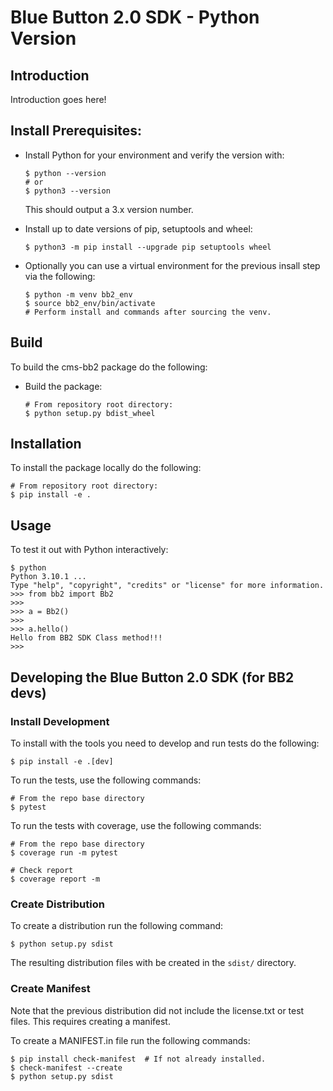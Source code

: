 # Blue Button 2.0 SDK - Python Version

## Introduction

Introduction goes here!

## Install Prerequisites:

- Install Python for your environment and verify the version with:

  ```
  $ python --version
  # or
  $ python3 --version
  ```

  This should output a 3.x version number.

- Install up to date versions of pip, setuptools and wheel:
  ```
  $ python3 -m pip install --upgrade pip setuptools wheel
  ```
- Optionally you can use a virtual environment for the previous insall step via the following:
  ```
  $ python -m venv bb2_env
  $ source bb2_env/bin/activate
  # Perform install and commands after sourcing the venv.
  ```

## Build

To build the cms-bb2 package do the following:

- Build the package:

  ```
  # From repository root directory:
  $ python setup.py bdist_wheel
  ```

## Installation

To install the package locally do the following:

```
# From repository root directory:
$ pip install -e .
```

## Usage

To test it out with Python interactively:

```
$ python
Python 3.10.1 ...
Type "help", "copyright", "credits" or "license" for more information.
>>> from bb2 import Bb2
>>>
>>> a = Bb2()
>>>
>>> a.hello()
Hello from BB2 SDK Class method!!!
>>>
```

## Developing the Blue Button 2.0 SDK (for BB2 devs)

### Install Development

To install with the tools you need to develop and run tests do the following:

```
$ pip install -e .[dev]
```

To run the tests, use the following commands:

```
# From the repo base directory
$ pytest
```

To run the tests with coverage, use the following commands:

```
# From the repo base directory
$ coverage run -m pytest

# Check report
$ coverage report -m
```

### Create Distribution

To create a distribution run the following command:

```
$ python setup.py sdist
```

The resulting distribution files with be created in the `sdist/` directory.

### Create Manifest

Note that the previous distribution did not include the license.txt or test files. This requires creating a manifest.

To create a MANIFEST.in file run the following commands:

```
$ pip install check-manifest  # If not already installed.
$ check-manifest --create
$ python setup.py sdist
```
